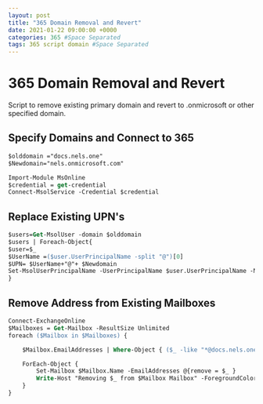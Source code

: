 ```yaml
---
layout: post
title: "365 Domain Removal and Revert"
date: 2021-01-22 09:00:00 +0000
categories: 365 #Space Separated
tags: 365 script domain #Space Separated
---
```


# 365 Domain Removal and Revert

Script to remove existing primary domain and revert to .onmicrosoft or other specified domain.

## Specify Domains and Connect to 365

```ps
$olddomain ="docs.nels.one"
$Newdomain="nels.onmicrosoft.com"

Import-Module MsOnline
$credential = get-credential
Connect-MsolService -Credential $credential
```
## Replace Existing UPN's

```ps
$users=Get-MsolUser -domain $olddomain
$users | Foreach-Object{ 
$user=$_
$UserName =($user.UserPrincipalName -split "@")[0]
$UPN= $UserName+"@"+ $Newdomain 
Set-MsolUserPrincipalName -UserPrincipalName $user.UserPrincipalName -NewUserPrincipalName $UPN
}
```
## Remove Address from Existing Mailboxes

```ps
Connect-ExchangeOnline
$Mailboxes = Get-Mailbox -ResultSize Unlimited
foreach ($Mailbox in $Mailboxes) {

    $Mailbox.EmailAddresses | Where-Object { ($_ -like "*@docs.nels.one") } | 

    ForEach-Object {
        Set-Mailbox $Mailbox.Name -EmailAddresses @{remove = $_ }
        Write-Host "Removing $_ from $Mailbox Mailbox" -ForegroundColor Green
    }
}
```